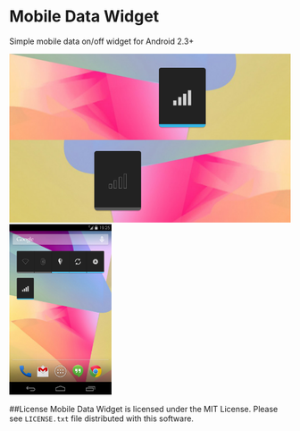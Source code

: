 Mobile Data Widget
==================

Simple mobile data on/off widget for Android 2.3+

<img src="https://raw.githubusercontent.com/telmomarques/mobile-data-widget/master/screenshot_2.png" width="510px" />
<img src="https://raw.githubusercontent.com/telmomarques/mobile-data-widget/master/screenshot_1.png" width="183px" />

##License
Mobile Data Widget is licensed under the MIT License. Please see `LICENSE.txt` file distributed with this software.
